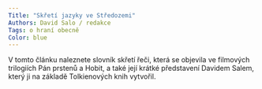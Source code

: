 ```yaml
---
Title: "Skřetí jazyky ve Středozemi"
Authors: David Salo / redakce
Tags: o hraní obecně
Color: blue
---
```


V tomto článku naleznete slovník skřetí
řeči, která se objevila ve filmových trilogiích
Pán prstenů a Hobit, a také její krátké
představení Davidem Salem, který ji na
základě Tolkienových knih vytvořil.